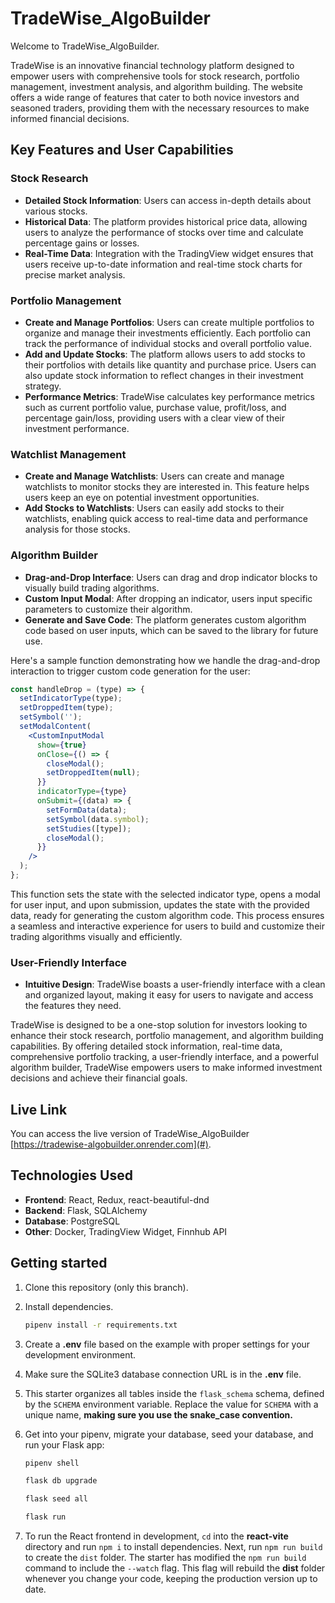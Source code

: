 # TradeWise_AlgoBuilder

Welcome to TradeWise_AlgoBuilder.

TradeWise is an innovative financial technology platform designed to empower users with comprehensive tools for stock research, portfolio management, investment analysis, and algorithm building. The website offers a wide range of features that cater to both novice investors and seasoned traders, providing them with the necessary resources to make informed financial decisions.

## Key Features and User Capabilities

### Stock Research
- **Detailed Stock Information**: Users can access in-depth details about various stocks.
- **Historical Data**: The platform provides historical price data, allowing users to analyze the performance of stocks over time and calculate percentage gains or losses.
- **Real-Time Data**: Integration with the TradingView widget ensures that users receive up-to-date information and real-time stock charts for precise market analysis.

### Portfolio Management
- **Create and Manage Portfolios**: Users can create multiple portfolios to organize and manage their investments efficiently. Each portfolio can track the performance of individual stocks and overall portfolio value.
- **Add and Update Stocks**: The platform allows users to add stocks to their portfolios with details like quantity and purchase price. Users can also update stock information to reflect changes in their investment strategy.
- **Performance Metrics**: TradeWise calculates key performance metrics such as current portfolio value, purchase value, profit/loss, and percentage gain/loss, providing users with a clear view of their investment performance.

### Watchlist Management
- **Create and Manage Watchlists**: Users can create and manage watchlists to monitor stocks they are interested in. This feature helps users keep an eye on potential investment opportunities.
- **Add Stocks to Watchlists**: Users can easily add stocks to their watchlists, enabling quick access to real-time data and performance analysis for those stocks.

### Algorithm Builder
- **Drag-and-Drop Interface**: Users can drag and drop indicator blocks to visually build trading algorithms.
- **Custom Input Modal**: After dropping an indicator, users input specific parameters to customize their algorithm.
- **Generate and Save Code**: The platform generates custom algorithm code based on user inputs, which can be saved to the library for future use.

Here's a sample function demonstrating how we handle the drag-and-drop interaction to trigger custom code generation for the user:

```jsx
const handleDrop = (type) => {
  setIndicatorType(type);
  setDroppedItem(type);
  setSymbol('');
  setModalContent(
    <CustomInputModal
      show={true}
      onClose={() => {
        closeModal();
        setDroppedItem(null);
      }}
      indicatorType={type}
      onSubmit={(data) => {
        setFormData(data);
        setSymbol(data.symbol);
        setStudies([type]);
        closeModal();
      }}
    />
  );
};
```

This function sets the state with the selected indicator type, opens a modal for user input, and upon submission, updates the state with the provided data, ready for generating the custom algorithm code. This process ensures a seamless and interactive experience for users to build and customize their trading algorithms visually and efficiently.

### User-Friendly Interface
- **Intuitive Design**: TradeWise boasts a user-friendly interface with a clean and organized layout, making it easy for users to navigate and access the features they need.

TradeWise is designed to be a one-stop solution for investors looking to enhance their stock research, portfolio management, and algorithm building capabilities. By offering detailed stock information, real-time data, comprehensive portfolio tracking, a user-friendly interface, and a powerful algorithm builder, TradeWise empowers users to make informed investment decisions and achieve their financial goals.

## Live Link
You can access the live version of TradeWise_AlgoBuilder [https://tradewise-algobuilder.onrender.com](#).

## Technologies Used
- **Frontend**: React, Redux, react-beautiful-dnd
- **Backend**: Flask, SQLAlchemy
- **Database**: PostgreSQL
- **Other**: Docker, TradingView Widget, Finnhub API

## Getting started

1. Clone this repository (only this branch).

2. Install dependencies.

   ```bash
   pipenv install -r requirements.txt
   ```

3. Create a __.env__ file based on the example with proper settings for your
   development environment.

4. Make sure the SQLite3 database connection URL is in the __.env__ file.

5. This starter organizes all tables inside the `flask_schema` schema, defined
   by the `SCHEMA` environment variable.  Replace the value for
   `SCHEMA` with a unique name, **making sure you use the snake_case
   convention.**

6. Get into your pipenv, migrate your database, seed your database, and run your
   Flask app:

   ```bash
   pipenv shell
   ```

   ```bash
   flask db upgrade
   ```

   ```bash
   flask seed all
   ```

   ```bash
   flask run
   ```

7. To run the React frontend in development, `cd` into the __react-vite__
   directory and run `npm i` to install dependencies. Next, run `npm run build`
   to create the `dist` folder. The starter has modified the `npm run build`
   command to include the `--watch` flag. This flag will rebuild the __dist__
   folder whenever you change your code, keeping the production version up to
   date.
